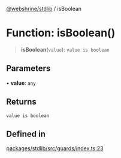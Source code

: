 [@webshrine/stdlib](../globals.md) / isBoolean

# Function: isBoolean()

> **isBoolean**(`value`): `value is boolean`

## Parameters

• **value**: `any`

## Returns

`value is boolean`

## Defined in

[packages/stdlib/src/guards/index.ts:23](https://github.com/webshrine/webshrine/blob/0e16c5948921e0c95cce645760c4a8b0855b196b/packages/stdlib/src/guards/index.ts#L23)

